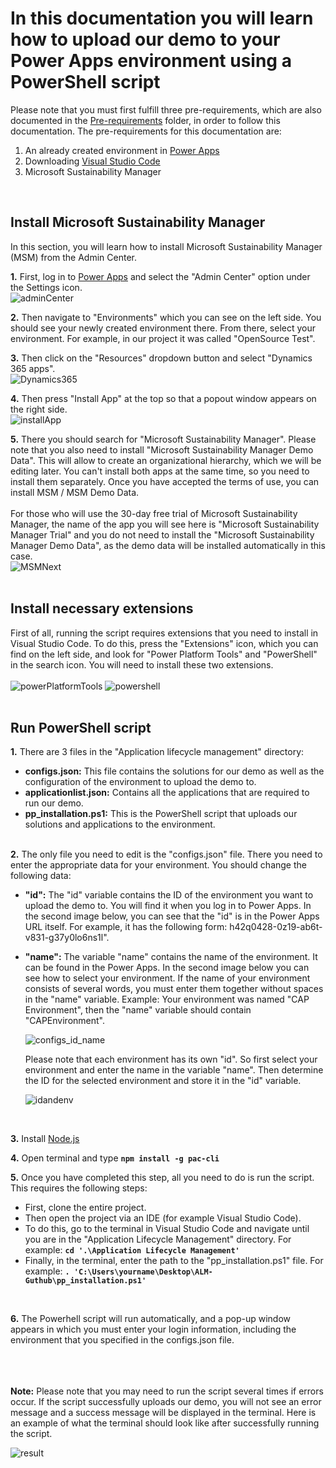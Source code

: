 # In this documentation you will learn how to upload our demo to your Power Apps environment using a PowerShell script

Please note that you must first fulfill three pre-requirements, which are also documented in the [Pre-requirements](https://github.com/shbxio/CAP/tree/main/Pre-Requirements) folder, in order to follow this documentation. The pre-requirements for this documentation are: 
1. An already created environment in [Power Apps](https://make.powerapps.com/)
2. Downloading [Visual Studio Code](https://code.visualstudio.com/download)
3. Microsoft Sustainability Manager
<br />

## Install Microsoft Sustainability Manager
In this section, you will learn how to install Microsoft Sustainability Manager (MSM) from the Admin Center.

**1.** First, log in to [Power Apps](https://make.powerapps.com/) and select the "Admin Center" option under the Settings icon. <br />
![adminCenter](https://github.com/shbxio/CAP/assets/43991954/c70894b7-3ba7-441f-bfab-de6c1542d5cd)

**2.** Then navigate to "Environments" which you can see on the left side. You should see your newly created environment there. From there, select your environment. For example, in our project it was called "OpenSource Test". <br />

**3.** Then click on the "Resources" dropdown button and select "Dynamics 365 apps". <br />
![Dynamics365](https://github.com/shbxio/CAP/assets/43991954/28039858-9853-4cdf-b792-00a0ef84e3e4)

**4.** Then press "Install App" at the top so that a popout window appears on the right side. <br />
![installApp](https://github.com/shbxio/CAP/assets/43991954/36a1997f-5eec-4158-bb45-5e5f7cf037bc)

**5.** There you should search for "Microsoft Sustainability Manager". Please note that you also need to install "Microsoft Sustainability Manager Demo Data". This will allow to create an organizational hierarchy, which we will be editing later. You can't install both apps at the same time, so you need to install them separately. Once you have accepted the terms of use, you can install MSM / MSM Demo Data. <br /> <br />
For those who will use the 30-day free trial of Microsoft Sustainability Manager, the name of the app you will see here is "Microsoft Sustainability Manager Trial" and you do not need to install the "Microsoft Sustainability Manager Demo Data", as the demo data will be installed automatically in this case. <br />
![MSMNext](https://github.com/shbxio/CAP/assets/43991954/426e74bc-53f6-464a-a2ce-8b1fa27c52e0)
<br />
<br />

## Install necessary extensions
First of all, running the script requires extensions that you need to install in Visual Studio Code. To do this, press the "Extensions" icon, which you can find on the left side, and look for "Power Platform Tools" and "PowerShell" in the search icon. You will need to install these two extensions. <br /> <br />
![powerPlatformTools](https://github.com/shbxio/CAP/assets/43991954/37b77527-5e2f-4ef1-a5bf-8d4acc703a0e)
![powershell](https://github.com/shbxio/CAP/assets/43991954/b4d1789f-65c8-47c8-afb0-602210bd5721)
<br />
<br />

## Run PowerShell script

**1.** There are 3 files in the "Application lifecycle management" directory:

- **configs.json:** This file contains the solutions for our demo as well as the configuration of the environment to upload the demo to. 
- **applicationlist.json:** Contains all the applications that are required to run our demo.
- **pp_installation.ps1:** This is the PowerShell script that uploads our solutions and applications to the environment.
<br><br>

**2.** The only file you need to edit is the "configs.json" file. There you need to enter the appropriate data for your environment. You should change the following 
data:

- **"id":** The "id" variable contains the ID of the environment you want to upload the demo to. You will find it when you log in to Power Apps. In the second  image below, you can see that the "id" is in the Power Apps URL itself. For example, it has the following form: h42q0428-0z19-ab6t-v831-g37y0lo6ns1l".

- **"name":** The variable "name" contains the name of the environment. It can be found in the Power Apps. In the second image below you can see how to select your environment. If the name of your environment consists of several words, you must enter them together without spaces in the "name" variable. Example: Your environment was named "CAP Environment", then the "name" variable should contain "CAPEnvironment".

  ![configs_id_name](https://github.com/shbxio/CAP/assets/43991954/aac467db-3534-4fce-9a44-10b009f3e6ce)

  Please note that each environment has its own "id". So first select your environment and enter the name in the variable "name". Then determine the ID for the selected environment and store it in the "id" variable.

  ![idandenv](https://github.com/shbxio/CAP/assets/43991954/53011a13-32c7-42a0-ace2-cbcb800b781e)
<br>

**3.** Install [Node.js](https://nodejs.org/en/download)

**4.** Open terminal and type **`npm install -g pac-cli`**

**5.** Once you have completed this step, all you need to do is run the script. This requires the following steps:
- First, clone the entire project.
- Then open the project via an IDE (for example Visual Studio Code).
- To do this, go to the terminal in Visual Studio Code and navigate until you are in the "Application Lifecycle Management" directory. For example: **`cd '.\Application Lifecycle Management'`**
- Finally, in the terminal, enter the path to the "pp_installation.ps1" file. For example: **`. 'C:\Users\yourname\Desktop\ALM-Guthub\pp_installation.ps1'`**
<br>

**6.** The Powerhell script will run automatically, and a pop-up window appears in which you must enter your login information, including the environment that you specified in the configs.json file. <br><br> <br><br>

**Note:** Please note that you may need to run the script several times if errors occur. If the script successfully uploads our demo, you will not see an error message and a success message will be displayed in the terminal. Here is an example of what the terminal should look like after successfully running the script.

![result](https://github.com/shbxio/CAP/assets/43991954/649bb8f1-1e4e-438c-8c80-6309c7bda108)

